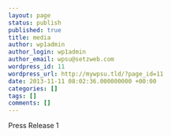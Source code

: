 ```yaml
---
layout: page
status: publish
published: true
title: media
author: wp1admin
author_login: wp1admin
author_email: wpsu@setzweb.com
wordpress_id: 11
wordpress_url: http://mywpsu.tld/?page_id=11
date: 2013-11-11 08:02:36.000000000 +00:00
categories: []
tags: []
comments: []
---
```

Press Release 1

